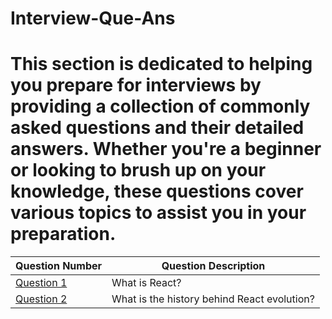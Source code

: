 # Interview-Que-Ans


# This section is dedicated to helping you prepare for interviews by providing a collection of commonly asked questions and their detailed answers. Whether you're a beginner or looking to brush up on your knowledge, these questions cover various topics to assist you in your preparation.



| Question Number | Question Description 
|-----------------|------------------------------------------------------|
| [Question 1](#question-1-what-is-react) | What is React?                            |
| [Question 2](#question-2-what-is-the-history-behind-react-evolution) | What is the history behind React evolution? |

